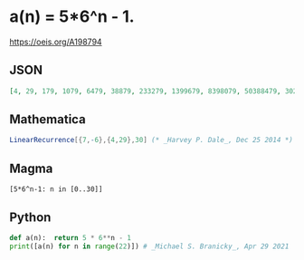 # a\(n\) \= 5\*6^n \- 1\.
https://oeis.org/A198794
## JSON
```JSON
[4, 29, 179, 1079, 6479, 38879, 233279, 1399679, 8398079, 50388479, 302330879, 1813985279, 10883911679, 65303470079, 391820820479, 2350924922879, 14105549537279, 84633297223679, 507799783342079, 3046798700052479, 18280792200314879, 109684753201889279]
```
## Mathematica
```Mathematica
LinearRecurrence[{7,-6},{4,29},30] (* _Harvey P. Dale_, Dec 25 2014 *)
```
## Magma
```Magma
[5*6^n-1: n in [0..30]]
```
## Python
```Python
def a(n):  return 5 * 6**n - 1
print([a(n) for n in range(22)]) # _Michael S. Branicky_, Apr 29 2021
```
